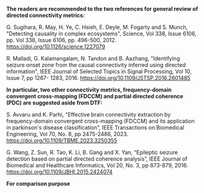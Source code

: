 **The readers are recommended to the two references for general review of directed connectivity metrics:**

  G. Sugihara, R. May, H. Ye, C. Hsieh, E. Deyle, M. Fogarty and S. Munch, "Detecting causality in complex ecosystems", Science, Vol 338, Issue 6106, pp. Vol 338, Issue 6106, pp. 496-500, 2012. https://doi.org/10.1126/science.1227079
  
  R. Malladi, G. Kalamangalam, N. Tandon and B. Aazhang, "Identifying seizure onset zone from the causal connectivity inferred using directed information", IEEE Journal of Selected Topics in Signal Processing, Vol 10, Issue 7, pp 1267- 1283, 2016. https://doi.org/10.1109/JSTSP.2016.2601485
  
**In particular, two other connectivity metrics, frequency-domain convergent cross-mapping (FDCCM) and partial directed coherence (PDC) are suggested aside from DTF:**

  S. Avvaru and K. Parhi, "Effective brain connectivity extraction by frequency-domain convergent cross-mapping (FDCCM) and its application in parkinson's disease classification", IEEE Transactions on Biomedical Engineering, Vol 70, No. 8, pp 2475-2486, 2023. https://doi.org/10.1109/TBME.2023.3250355
  
  G. Wang, Z. Sun, R. Tao, K. Li, B. Gang and X. Yan, “Epileptic seizure detection based on partial directed coherence analysis”, IEEE Journal of Biomedical and Healthcare Informatics, Vol 20, No. 3, pp 873-879, 2016. https://doi.org/10.1109/JBHI.2015.2424074

**For comparison purpose**
